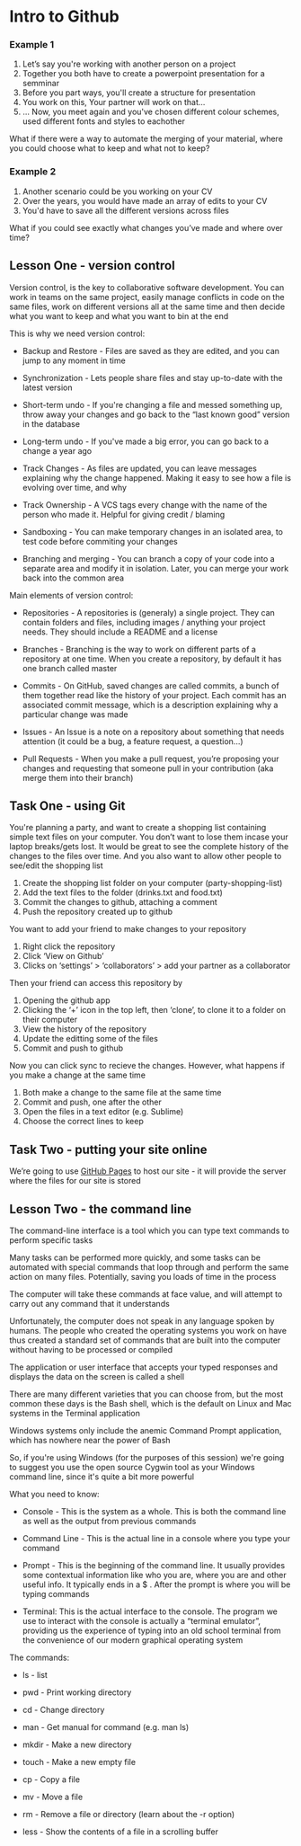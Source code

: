 # Intro to Github

### Example 1

1. Let’s say you're working with another person on a project
2. Together you both have to create a powerpoint presentation for a semminar
3. Before you part ways, you'll create a structure for presentation
4. You work on this, Your partner will work on that...
5. ... Now, you meet again and you've chosen different colour schemes, used different fonts and styles to eachother

What if there were a way to automate the merging of your material, where you could choose what to keep and what not to keep?

### Example 2

1. Another scenario could be you working on your CV
2. Over the years, you would have made an array of edits to your CV
3. You'd have to save all the different versions across files

What if you could see exactly what changes you’ve made and where over time?

## Lesson One - version control

Version control, is the key to collaborative software development. You can work in teams on the same project, easily manage conflicts in code on the same files, work on different versions all at the same time and then decide what you want to keep and what you want to bin at the end

This is why we need version control:

* Backup and Restore - Files are saved as they are edited, and you can jump to any moment in time

* Synchronization - Lets people share files and stay up-to-date with the latest version

* Short-term undo - If you're changing a file and messed something up, throw away your changes and go back to the “last known good” version in the database

* Long-term undo - If you've made a big error, you can go back to a change a year ago

* Track Changes - As files are updated, you can leave messages explaining why the change happened. Making it easy to see how a file is evolving over time, and why

* Track Ownership - A VCS tags every change with the name of the person who made it. Helpful for giving credit / blaming

* Sandboxing - You can make temporary changes in an isolated area, to test code before commiting your changes

* Branching and merging - You can branch a copy of your code into a separate area and modify it in isolation. Later, you can merge your work back into the common area

Main elements of version control:

* Repositories - A repositories is (generaly) a single project. They can contain folders and files, including images / anything your project needs. They should include a README and a license

* Branches - Branching is the way to work on different parts of a repository at one time. When you create a repository, by default it has one branch called master

* Commits - On GitHub, saved changes are called commits, a bunch of them together read like the history of your project. Each commit has an associated commit message, which is a description explaining why a particular change was made

* Issues - An Issue is a note on a repository about something that needs attention (it could be a bug, a feature request, a question...)

* Pull Requests - When you make a pull request, you’re proposing your changes and requesting that someone pull in your contribution (aka merge them into their branch)

## Task One - using Git

You're planning a party, and want to create a shopping list containing simple text files on your computer. You don’t want to lose them incase your laptop breaks/gets lost. It would be great to see the complete history of the changes to the files over time. And you also want to allow other people to see/edit the shopping list

1. Create the shopping list folder on your computer (party-shopping-list)
2. Add the text files to the folder (drinks.txt and food.txt)
3. Commit the changes to github, attaching a comment
4. Push the repository created up to github

You want to add your friend to make changes to your repository

1. Right click the repository
2. Click ‘View on Github’
3. Clicks on ‘settings’ > ‘collaborators’ > add your partner as a collaborator

Then your friend can access this repository by

1. Opening the github app
2. Clicking the ‘+’ icon in the top left, then ‘clone’, to clone it to a folder on their computer
3. View the history of the repository
5. Update the editting some of the files
6. Commit and push to github

Now you can click sync to recieve the changes. However, what happens if you make a change at the same time

1. Both make a change to the same file at the same time
2. Commit and push, one after the other
3. Open the files in a text editor (e.g. Sublime)
3. Choose the correct lines to keep

## Task Two - putting your site online

We’re going to use [GitHub Pages](https://pages.github.com/) to host our site - it will provide the server where the files for our site is stored

## Lesson Two - the command line

The command-line interface is a tool which you can type text commands to perform specific tasks

Many tasks can be performed more quickly, and some tasks can be automated with special commands that loop through and perform the same action on many files. Potentially, saving you loads of time in the process

The computer will take these commands at face value, and will attempt to carry out any command that it understands

Unfortunately, the computer does not speak in any language spoken by humans. The people who created the operating systems you work on have thus created a standard set of commands that are built into the computer without having to be processed or compiled

The application or user interface that accepts your typed responses and displays the data on the screen is called a shell

There are many different varieties that you can choose from, but the most common these days is the Bash shell, which is the default on Linux and Mac systems in the Terminal application

Windows systems only include the anemic Command Prompt application, which has nowhere near the power of Bash

So, if you're using Windows (for the purposes of this session) we're going to suggest you use the open source Cygwin tool as your Windows command line, since it's quite a bit more powerful

What you need to know:

* Console - This is the system as a whole. This is both the command line as well as the output from previous commands

* Command Line - This is the actual line in a console where you type your command

* Prompt - This is the beginning of the command line. It usually provides some contextual information like who you are, where you are and other useful info. It typically ends in a $ . After the prompt is where you will be typing commands

* Terminal: This is the actual interface to the console. The program we use to interact with the console is actually a “terminal emulator”, providing us the experience of typing into an old school terminal from the convenience of our modern graphical operating system

The commands:

* ls - list

* pwd - Print working directory

* cd - Change directory

* man - Get manual for command (e.g. man ls)

* mkdir - Make a new directory

* touch - Make a new empty file

* cp - Copy a file

* mv - Move a file

* rm - Remove a file or directory (learn about the -r option)

* less - Show the contents of a file in a scrolling buffer
